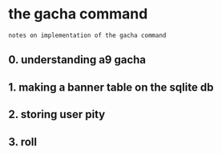 # the gacha command

```
notes on implementation of the gacha command
```

## 0. understanding a9 gacha

## 1. making a banner table on the sqlite db

## 2. storing user pity

## 3. roll
